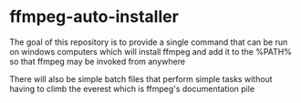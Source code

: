 # ffmpeg-auto-installer

The goal of this repository is to provide a single command 
that can be run on windows computers
which will install ffmpeg and add it to the %PATH%
so that ffmpeg may be invoked from anywhere

There will also be simple batch files that perform simple tasks
without having to climb the everest which is ffmpeg's documentation pile
